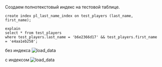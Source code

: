 Создаем полнотекстовый индекс на тестовой таблице.

    create index pl_last_name_index on test_players (last_name, first_name);

    explain
    select * from test_players
    where test_players.last_name = 'b6e2366d17' && test_players.first_name = 'e4aa1eb258';

без индекса
![load_data](images/15_1_1.png)

с индексом
![load_data](images/15_1_2.png)
